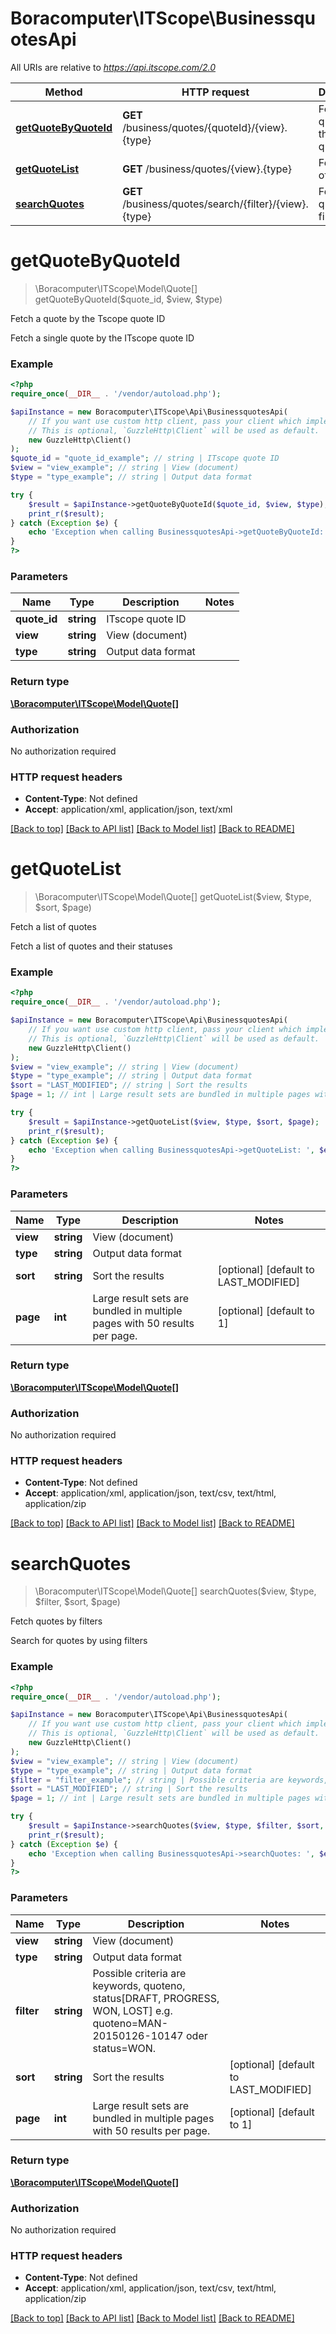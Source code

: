 # Boracomputer\ITScope\BusinessquotesApi

All URIs are relative to *https://api.itscope.com/2.0*

Method | HTTP request | Description
------------- | ------------- | -------------
[**getQuoteByQuoteId**](BusinessquotesApi.md#getQuoteByQuoteId) | **GET** /business/quotes/{quoteId}/{view}.{type} | Fetch a quote by the Tscope quote ID
[**getQuoteList**](BusinessquotesApi.md#getQuoteList) | **GET** /business/quotes/{view}.{type} | Fetch a list of quotes
[**searchQuotes**](BusinessquotesApi.md#searchQuotes) | **GET** /business/quotes/search/{filter}/{view}.{type} | Fetch quotes by filters


# **getQuoteByQuoteId**
> \Boracomputer\ITScope\Model\Quote[] getQuoteByQuoteId($quote_id, $view, $type)

Fetch a quote by the Tscope quote ID

Fetch a single quote by the ITscope quote ID

### Example
```php
<?php
require_once(__DIR__ . '/vendor/autoload.php');

$apiInstance = new Boracomputer\ITScope\Api\BusinessquotesApi(
    // If you want use custom http client, pass your client which implements `GuzzleHttp\ClientInterface`.
    // This is optional, `GuzzleHttp\Client` will be used as default.
    new GuzzleHttp\Client()
);
$quote_id = "quote_id_example"; // string | ITscope quote ID
$view = "view_example"; // string | View (document)
$type = "type_example"; // string | Output data format

try {
    $result = $apiInstance->getQuoteByQuoteId($quote_id, $view, $type);
    print_r($result);
} catch (Exception $e) {
    echo 'Exception when calling BusinessquotesApi->getQuoteByQuoteId: ', $e->getMessage(), PHP_EOL;
}
?>
```

### Parameters

Name | Type | Description  | Notes
------------- | ------------- | ------------- | -------------
 **quote_id** | **string**| ITscope quote ID |
 **view** | **string**| View (document) |
 **type** | **string**| Output data format |

### Return type

[**\Boracomputer\ITScope\Model\Quote[]**](../Model/Quote.md)

### Authorization

No authorization required

### HTTP request headers

 - **Content-Type**: Not defined
 - **Accept**: application/xml, application/json, text/xml

[[Back to top]](#) [[Back to API list]](../../README.md#documentation-for-api-endpoints) [[Back to Model list]](../../README.md#documentation-for-models) [[Back to README]](../../README.md)

# **getQuoteList**
> \Boracomputer\ITScope\Model\Quote[] getQuoteList($view, $type, $sort, $page)

Fetch a list of quotes

Fetch a list of quotes and their statuses

### Example
```php
<?php
require_once(__DIR__ . '/vendor/autoload.php');

$apiInstance = new Boracomputer\ITScope\Api\BusinessquotesApi(
    // If you want use custom http client, pass your client which implements `GuzzleHttp\ClientInterface`.
    // This is optional, `GuzzleHttp\Client` will be used as default.
    new GuzzleHttp\Client()
);
$view = "view_example"; // string | View (document)
$type = "type_example"; // string | Output data format
$sort = "LAST_MODIFIED"; // string | Sort the results
$page = 1; // int | Large result sets are bundled in multiple pages with 50 results per page.

try {
    $result = $apiInstance->getQuoteList($view, $type, $sort, $page);
    print_r($result);
} catch (Exception $e) {
    echo 'Exception when calling BusinessquotesApi->getQuoteList: ', $e->getMessage(), PHP_EOL;
}
?>
```

### Parameters

Name | Type | Description  | Notes
------------- | ------------- | ------------- | -------------
 **view** | **string**| View (document) |
 **type** | **string**| Output data format |
 **sort** | **string**| Sort the results | [optional] [default to LAST_MODIFIED]
 **page** | **int**| Large result sets are bundled in multiple pages with 50 results per page. | [optional] [default to 1]

### Return type

[**\Boracomputer\ITScope\Model\Quote[]**](../Model/Quote.md)

### Authorization

No authorization required

### HTTP request headers

 - **Content-Type**: Not defined
 - **Accept**: application/xml, application/json, text/csv, text/html, application/zip

[[Back to top]](#) [[Back to API list]](../../README.md#documentation-for-api-endpoints) [[Back to Model list]](../../README.md#documentation-for-models) [[Back to README]](../../README.md)

# **searchQuotes**
> \Boracomputer\ITScope\Model\Quote[] searchQuotes($view, $type, $filter, $sort, $page)

Fetch quotes by filters

Search for quotes by using filters

### Example
```php
<?php
require_once(__DIR__ . '/vendor/autoload.php');

$apiInstance = new Boracomputer\ITScope\Api\BusinessquotesApi(
    // If you want use custom http client, pass your client which implements `GuzzleHttp\ClientInterface`.
    // This is optional, `GuzzleHttp\Client` will be used as default.
    new GuzzleHttp\Client()
);
$view = "view_example"; // string | View (document)
$type = "type_example"; // string | Output data format
$filter = "filter_example"; // string | Possible criteria are keywords, quoteno, status[DRAFT, PROGRESS, WON, LOST] e.g. quoteno=MAN-20150126-10147 oder status=WON.
$sort = "LAST_MODIFIED"; // string | Sort the results
$page = 1; // int | Large result sets are bundled in multiple pages with 50 results per page.

try {
    $result = $apiInstance->searchQuotes($view, $type, $filter, $sort, $page);
    print_r($result);
} catch (Exception $e) {
    echo 'Exception when calling BusinessquotesApi->searchQuotes: ', $e->getMessage(), PHP_EOL;
}
?>
```

### Parameters

Name | Type | Description  | Notes
------------- | ------------- | ------------- | -------------
 **view** | **string**| View (document) |
 **type** | **string**| Output data format |
 **filter** | **string**| Possible criteria are keywords, quoteno, status[DRAFT, PROGRESS, WON, LOST] e.g. quoteno&#x3D;MAN-20150126-10147 oder status&#x3D;WON. |
 **sort** | **string**| Sort the results | [optional] [default to LAST_MODIFIED]
 **page** | **int**| Large result sets are bundled in multiple pages with 50 results per page. | [optional] [default to 1]

### Return type

[**\Boracomputer\ITScope\Model\Quote[]**](../Model/Quote.md)

### Authorization

No authorization required

### HTTP request headers

 - **Content-Type**: Not defined
 - **Accept**: application/xml, application/json, text/csv, text/html, application/zip

[[Back to top]](#) [[Back to API list]](../../README.md#documentation-for-api-endpoints) [[Back to Model list]](../../README.md#documentation-for-models) [[Back to README]](../../README.md)

